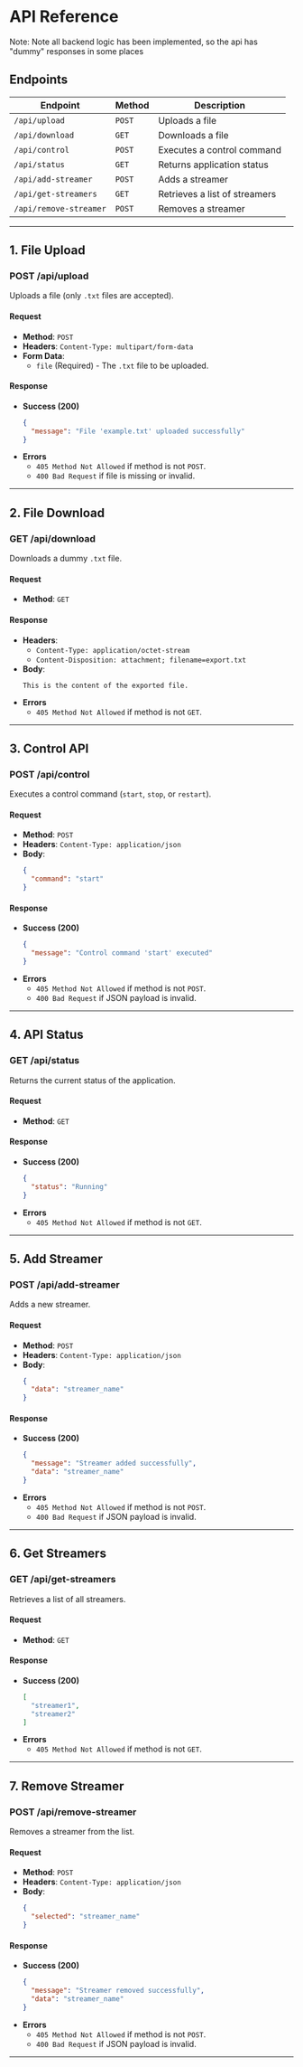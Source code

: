 # API Reference 

Note: Note all backend logic has been implemented, so the api has "dummy" responses in some places

## Endpoints
| Endpoint               | Method | Description |
|------------------------|--------|-------------|
| `/api/upload`         | `POST` | Uploads a file |
| `/api/download`       | `GET`  | Downloads a file |
| `/api/control`        | `POST` | Executes a control command |
| `/api/status`        | `GET`  | Returns application status |
| `/api/add-streamer`   | `POST` | Adds a streamer |
| `/api/get-streamers`  | `GET`  | Retrieves a list of streamers |
| `/api/remove-streamer` | `POST` | Removes a streamer |
---

## **1. File Upload**
### **POST /api/upload**
Uploads a file (only `.txt` files are accepted).

#### **Request**
- **Method**: `POST`
- **Headers**: `Content-Type: multipart/form-data`
- **Form Data**:
  - `file` (Required) - The `.txt` file to be uploaded.

#### **Response**
- **Success (200)**
  ```json
  {
    "message": "File 'example.txt' uploaded successfully"
  }
  ```
- **Errors**
  - `405 Method Not Allowed` if method is not `POST`.
  - `400 Bad Request` if file is missing or invalid.

---

## **2. File Download**
### **GET /api/download**
Downloads a dummy `.txt` file.

#### **Request**
- **Method**: `GET`

#### **Response**
- **Headers**:
  - `Content-Type: application/octet-stream`
  - `Content-Disposition: attachment; filename=export.txt`
- **Body**:
  ```
  This is the content of the exported file.
  ```
- **Errors**
  - `405 Method Not Allowed` if method is not `GET`.

---

## **3. Control API**
### **POST /api/control**
Executes a control command (`start`, `stop`, or `restart`).

#### **Request**
- **Method**: `POST`
- **Headers**: `Content-Type: application/json`
- **Body**:
  ```json
  {
    "command": "start"
  }
  ```

#### **Response**
- **Success (200)**
  ```json
  {
    "message": "Control command 'start' executed"
  }
  ```
- **Errors**
  - `405 Method Not Allowed` if method is not `POST`.
  - `400 Bad Request` if JSON payload is invalid.

---

## **4. API Status**
### **GET /api/status**
Returns the current status of the application.

#### **Request**
- **Method**: `GET`

#### **Response**
- **Success (200)**
  ```json
  {
    "status": "Running"
  }
  ```
- **Errors**
  - `405 Method Not Allowed` if method is not `GET`.

---

## **5. Add Streamer**
### **POST /api/add-streamer**
Adds a new streamer.

#### **Request**
- **Method**: `POST`
- **Headers**: `Content-Type: application/json`
- **Body**:
  ```json
  {
    "data": "streamer_name"
  }
  ```

#### **Response**
- **Success (200)**
  ```json
  {
    "message": "Streamer added successfully",
    "data": "streamer_name"
  }
  ```
- **Errors**
  - `405 Method Not Allowed` if method is not `POST`.
  - `400 Bad Request` if JSON payload is invalid.

---

## **6. Get Streamers**
### **GET /api/get-streamers**
Retrieves a list of all streamers.

#### **Request**
- **Method**: `GET`

#### **Response**
- **Success (200)**
  ```json
  [
    "streamer1",
    "streamer2"
  ]
  ```
- **Errors**
  - `405 Method Not Allowed` if method is not `GET`.

---

## **7. Remove Streamer**
### **POST /api/remove-streamer**
Removes a streamer from the list.

#### **Request**
- **Method**: `POST`
- **Headers**: `Content-Type: application/json`
- **Body**:
  ```json
  {
    "selected": "streamer_name"
  }
  ```

#### **Response**
- **Success (200)**
  ```json
  {
    "message": "Streamer removed successfully",
    "data": "streamer_name"
  }
  ```
- **Errors**
  - `405 Method Not Allowed` if method is not `POST`.
  - `400 Bad Request` if JSON payload is invalid.

---

